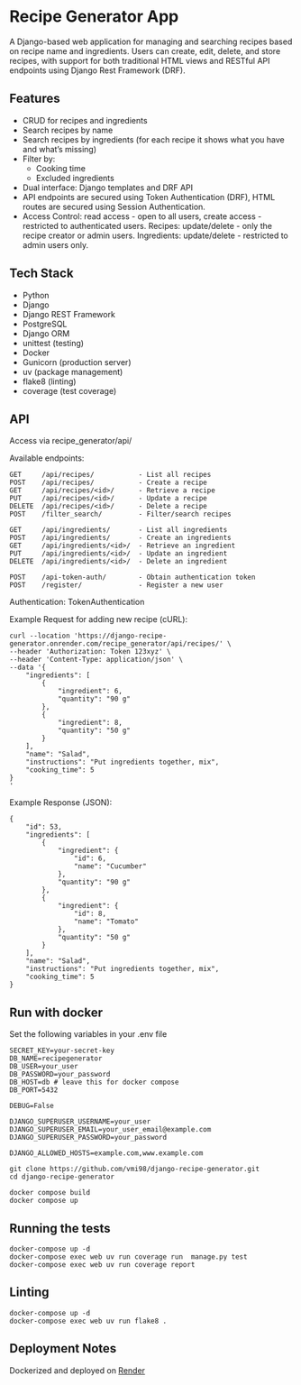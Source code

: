 # Recipe Generator App

A Django-based web application for managing and searching recipes based on recipe name and ingredients. Users can create, edit, delete, and store recipes, with support for both traditional HTML views and RESTful API endpoints using Django Rest Framework (DRF).

## Features

- CRUD for recipes and ingredients
- Search recipes by name 
- Search recipes by ingredients (for each recipe it shows what you have and what’s missing)
- Filter by:
  - Cooking time
  - Excluded ingredients
- Dual interface: Django templates and DRF API
- API endpoints are secured using Token Authentication (DRF), HTML routes are secured using Session Authentication.
- Access Control: read access - open to all users, create access - restricted to authenticated users. Recipes: update/delete - only the recipe creator or admin users. Ingredients: update/delete - restricted to admin users only.

## Tech Stack

- Python
- Django
- Django REST Framework
- PostgreSQL
- Django ORM
- unittest (testing)
- Docker
- Gunicorn (production server)
- uv (package management)
- flake8 (linting)
- coverage (test coverage)

## API
Access via recipe_generator/api/

Available endpoints:

    GET     /api/recipes/           - List all recipes
    POST    /api/recipes/           - Create a recipe
    GET     /api/recipes/<id>/      - Retrieve a recipe
    PUT     /api/recipes/<id>/      - Update a recipe
    DELETE  /api/recipes/<id>/      - Delete a recipe
    POST    /filter_search/         - Filter/search recipes

    GET     /api/ingredients/       - List all ingredients
    POST    /api/ingredients/       - Create an ingredients
    GET     /api/ingredients/<id>/  - Retrieve an ingredient
    PUT     /api/ingredients/<id>/  - Update an ingredient
    DELETE  /api/ingredients/<id>/  - Delete an ingredient

    POST    /api-token-auth/        - Obtain authentication token
    POST    /register/              - Register a new user

Authentication: TokenAuthentication

Example Request for adding new recipe (cURL):
```
curl --location 'https://django-recipe-generator.onrender.com/recipe_generator/api/recipes/' \
--header 'Authorization: Token 123xyz' \
--header 'Content-Type: application/json' \
--data '{
    "ingredients": [
        {
            "ingredient": 6,
            "quantity": "90 g"
        },
        {
            "ingredient": 8,
            "quantity": "50 g"
        }
    ],
    "name": "Salad",
    "instructions": "Put ingredients together, mix",
    "cooking_time": 5
}
'
```
Example Response (JSON):
```
{
    "id": 53,
    "ingredients": [
        {
            "ingredient": {
                "id": 6,
                "name": "Cucumber"
            },
            "quantity": "90 g"
        },
        {
            "ingredient": {
                "id": 8,
                "name": "Tomato"
            },
            "quantity": "50 g"
        }
    ],
    "name": "Salad",
    "instructions": "Put ingredients together, mix",
    "cooking_time": 5
}
```

## Run with docker

Set the following variables in your .env file
```
SECRET_KEY=your-secret-key
DB_NAME=recipegenerator 
DB_USER=your_user
DB_PASSWORD=your_password
DB_HOST=db # leave this for docker compose
DB_PORT=5432

DEBUG=False

DJANGO_SUPERUSER_USERNAME=your_user
DJANGO_SUPERUSER_EMAIL=your_user_email@example.com
DJANGO_SUPERUSER_PASSWORD=your_password

DJANGO_ALLOWED_HOSTS=example.com,www.example.com
```

```
git clone https://github.com/vmi98/django-recipe-generator.git
cd django-recipe-generator

docker compose build
docker compose up
```

## Running the tests
```
docker-compose up -d
docker-compose exec web uv run coverage run  manage.py test
docker-compose exec web uv run coverage report
```

## Linting
```
docker-compose up -d
docker-compose exec web uv run flake8 .
```

## Deployment Notes

Dockerized and deployed on [Render](https://django-recipe-generator.onrender.com)